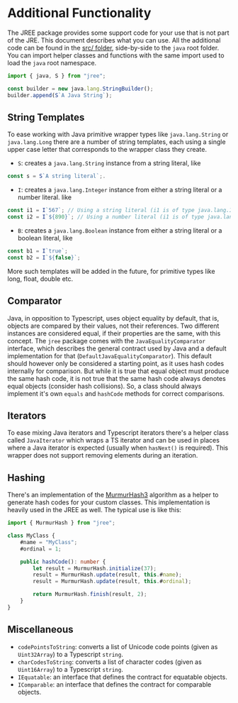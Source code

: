 # Additional Functionality

The JREE package provides some support code for your use that is not part of the JRE. This document describes what you can use. All the additional code can be found in the [src/ folder](.src), side-by-side to the `java` root folder. You can import helper classes and functions with the same import used to load the `java` root namespace.

```javascript
import { java, S } from "jree";

const builder = new java.lang.StringBuilder();
builder.append(S`A Java String`);
```

## String Templates

To ease working with Java primitive wrapper types like `java.lang.String` or `java.lang.Long` there are a number of string templates, each using a single upper case letter that corresponds to the wrapper class they create.

- `S`: creates a `java.lang.String` instance from a string literal, like
```typescript
const s = S`A string literal`;.
```
- `I`: creates a `java.lang.Integer` instance from either a string literal or a number literal. like
```typescript
const i1 = I`567`; // Using a string literal (i1 is of type java.lang.Integer).
const i2 = I`${890}`; // Using a number literal (i1 is of type java.lang.Integer).
```

- `B`: creates a `java.lang.Boolean` instance from either a string literal or a boolean literal, like
```typescript
const b1 = I`true`;
const b2 = I`${false}`;
```

More such templates will be added in the future, for primitive types like long, float, double etc.

## Comparator

Java, in opposition to Typescript, uses object equality  by default, that is, objects are compared by their values, not their references. Two different instances are considered equal, if their properties are the same, with this concept. The `jree` package comes with the `JavaEqualityComparator` interface, which describes the general contract used by Java and a default implementation for that (`DefaultJavaEqualityComparator`). This default should however only be considered a starting point, as it uses hash codes internally for comparison. But while it is true that equal object must produce the same hash code, it is not true that the same hash code always denotes equal objects (consider hash collisions). So, a class should always implement it's own `equals` and `hashCode` methods for correct comparisons.

## Iterators

To ease mixing Java iterators and Typescript iterators there's a helper class called `JavaIterator` which wraps a TS iterator and can be used in places where a Java iterator is expected (usually when `hasNext()` is required). This wrapper does not support removing elements during an iteration.

## Hashing

There's an implementation of the [MurmurHash3](https://en.wikipedia.org/wiki/MurmurHash) algorithm as a helper to generate hash codes for your custom classes. This implementation is heavily used in the JREE as well. The typical use is like this:

```typescript
import { MurmurHash } from "jree";

class MyClass {
    #name = "MyClass";
    #ordinal = 1;

    public hashCode(): number {
        let result = MurmurHash.initialize(37);
        result = MurmurHash.update(result, this.#name);
        result = MurmurHash.update(result, this.#ordinal);

        return MurmurHash.finish(result, 2);
    }
}
```

## Miscellaneous

- `codePointsToString`: converts a list of Unicode code points (given as `Uint32Array`) to a Typescript `string`.
- `charCodesToString`: converts a list of character codes (given as `Uint16Array`) to a Typescript `string`.
- `IEquatable`: an interface that defines the contract for equatable objects.
- `IComparable`: an interface that defines the contract for comparable objects.
